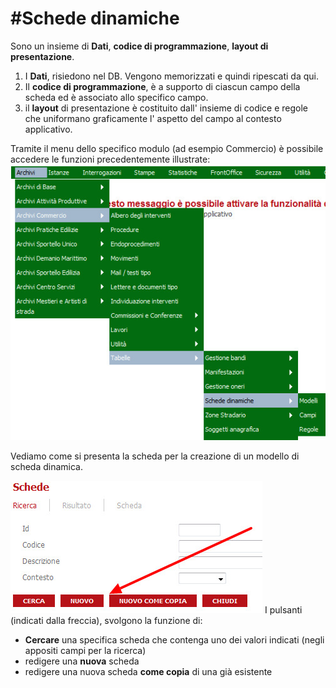 # #Schede dinamiche

Sono un insieme di **Dati**, **codice di programmazione**, **layout di presentazione**.
1. I **Dati**, risiedono nel DB. Vengono memorizzati e quindi ripescati da qui.
2. Il **codice di programmazione**, è a supporto di ciascun campo della scheda ed è associato allo specifico campo.
3. il **layout** di presentazione è costituito dall' insieme di codice e regole che uniformano graficamente l' aspetto del campo al contesto applicativo.

Tramite il menu dello specifico modulo (ad esempio Commercio) è possibile accedere le funzioni precedentemente illustrate:
![](/assets/mn_sk_dinamiche.jpg)

Vediamo come si presenta la scheda per la creazione di un modello di scheda dinamica.

![](/assets/sk_ricerca_sk_dinamiche.jpg)
I pulsanti (indicati dalla freccia), svolgono la funzione di:
* **Cercare** una specifica scheda che contenga uno dei valori indicati (negli appositi campi per la ricerca) 
* redigere una **nuova** scheda
* redigere una nuova scheda **come copia** di una già esistente


